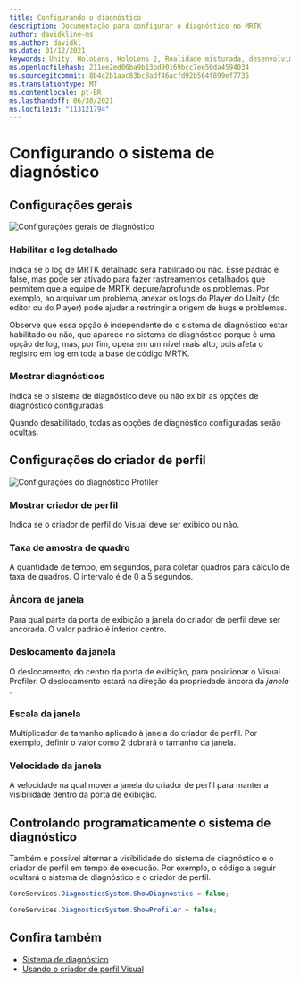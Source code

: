 ```yaml
---
title: Configurando o diagnóstico
description: Documentação para configurar o diagnóstico no MRTK
author: davidkline-ms
ms.author: davidkl
ms.date: 01/12/2021
keywords: Unity, HoloLens, HoloLens 2, Realidade misturada, desenvolvimento, MRTK,
ms.openlocfilehash: 211ee2ed06ba9b13bd90169bcc7ee50da4594034
ms.sourcegitcommit: 8b4c2b1aac83bc8adf46acfd92b564f899ef7735
ms.translationtype: MT
ms.contentlocale: pt-BR
ms.lasthandoff: 06/30/2021
ms.locfileid: "113121794"
---
```

# <a name="configuring-the-diagnostics-system"></a>Configurando o sistema de diagnóstico

## <a name="general-settings"></a>Configurações gerais

![Configurações gerais de diagnóstico](../images/diagnostics/DiagnosticsGeneralSettings.png)

### <a name="enable-verbose-logging"></a>Habilitar o log detalhado

Indica se o log de MRTK detalhado será habilitado ou não. Esse padrão é false, mas pode ser ativado para fazer rastreamentos detalhados que permitem que a equipe de MRTK depure/aprofunde os problemas. Por exemplo, ao arquivar um problema, anexar os logs do Player do Unity (do editor ou do Player) pode ajudar a restringir a origem de bugs e problemas.

Observe que essa opção é independente de o sistema de diagnóstico estar habilitado ou não, que aparece no sistema de diagnóstico porque é uma opção de log, mas, por fim, opera em um nível mais alto, pois afeta o registro em log em toda a base de código MRTK.

### <a name="show-diagnostics"></a>Mostrar diagnósticos

Indica se o sistema de diagnóstico deve ou não exibir as opções de diagnóstico configuradas.

Quando desabilitado, todas as opções de diagnóstico configuradas serão ocultas.

## <a name="profiler-settings"></a>Configurações do criador de perfil

![Configurações do diagnóstico Profiler](../images/diagnostics/DiagnosticsProfilerSettings.png)

### <a name="show-profiler"></a>Mostrar criador de perfil

Indica se o criador de perfil do Visual deve ser exibido ou não.

### <a name="frame-sample-rate"></a>Taxa de amostra de quadro

A quantidade de tempo, em segundos, para coletar quadros para cálculo de taxa de quadros. O intervalo é de 0 a 5 segundos.

### <a name="window-anchor"></a>Âncora de janela

Para qual parte da porta de exibição a janela do criador de perfil deve ser ancorada. O valor padrão é inferior centro.

### <a name="window-offset"></a>Deslocamento da janela

O deslocamento, do centro da porta de exibição, para posicionar o Visual Profiler. O deslocamento estará na direção da propriedade âncora da *janela* .

### <a name="window-scale"></a>Escala da janela

Multiplicador de tamanho aplicado à janela do criador de perfil. Por exemplo, definir o valor como 2 dobrará o tamanho da janela.

### <a name="window-follow-speed"></a>Velocidade da janela

A velocidade na qual mover a janela do criador de perfil para manter a visibilidade dentro da porta de exibição.

## <a name="programmatically-controlling-the-diagnostics-system"></a>Controlando programaticamente o sistema de diagnóstico

Também é possível alternar a visibilidade do sistema de diagnóstico e o criador de perfil em tempo de execução. Por exemplo, o código a seguir ocultará o sistema de diagnóstico e o criador de perfil.

```c#
CoreServices.DiagnosticsSystem.ShowDiagnostics = false;

CoreServices.DiagnosticsSystem.ShowProfiler = false;
```

## <a name="see-also"></a>Confira também

- [Sistema de diagnóstico](diagnostics-system-getting-started.md)
- [Usando o criador de perfil Visual](using-visual-profiler.md)
